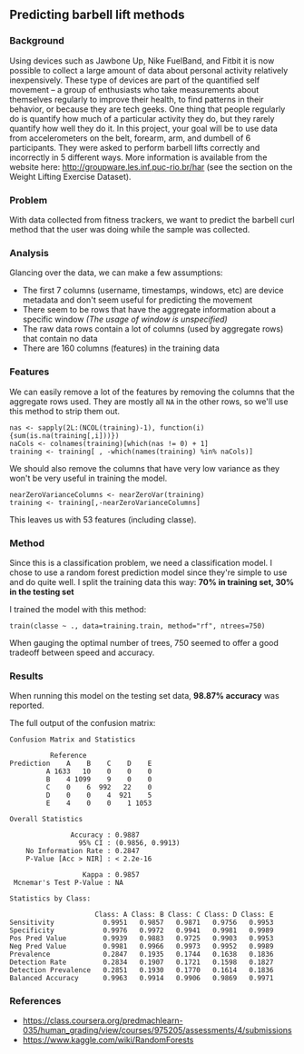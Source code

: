 ## Predicting barbell lift methods

### Background

Using devices such as Jawbone Up, Nike FuelBand, and Fitbit it is now possible to collect a large amount of data about personal activity relatively inexpensively. These type of devices are part of the quantified self movement – a group of enthusiasts who take measurements about themselves regularly to improve their health, to find patterns in their behavior, or because they are tech geeks. One thing that people regularly do is quantify how much of a particular activity they do, but they rarely quantify how well they do it. In this project, your goal will be to use data from accelerometers on the belt, forearm, arm, and dumbell of 6 participants. They were asked to perform barbell lifts correctly and incorrectly in 5 different ways. More information is available from the website here: http://groupware.les.inf.puc-rio.br/har (see the section on the Weight Lifting Exercise Dataset).

### Problem

With data collected from fitness trackers, we want to predict the barbell curl method that the user was doing while the sample was collected.


### Analysis

Glancing over the data, we can make a few assumptions:

- The first 7 columns (username, timestamps, windows, etc) are device metadata and don't seem useful for predicting the movement
- There seem to be rows that have the aggregate information about a specific window *(The usage of window is unspecified)*
- The raw data rows contain a lot of columns (used by aggregate rows) that contain no data
- There are 160 columns (features) in the training data


### Features

We can easily remove a lot of the features by removing the columns that the aggregate rows used. They are mostly all `NA` in the other rows, so we'll use this method to strip them out.

```
nas <- sapply(2L:(NCOL(training)-1), function(i) {sum(is.na(training[,i]))})
naCols <- colnames(training)[which(nas != 0) + 1]
training <- training[ , -which(names(training) %in% naCols)]
```

We should also remove the columns that have very low variance as they won't be very useful in training the model.

```
nearZeroVarianceColumns <- nearZeroVar(training)
training <- training[,-nearZeroVarianceColumns]
```

This leaves us with 53 features (including classe).


### Method

Since this is a classification problem, we need a classification model. I chose to use a random forest prediction model since they're simple to use and do quite well.
I split the training data this way: **70% in training set, 30% in the testing set**

I trained the model with this method:
```
train(classe ~ ., data=training.train, method="rf", ntrees=750)
```

When gauging the optimal number of trees, 750 seemed to offer a good tradeoff between speed and accuracy.


### Results

When running this model on the testing set data, **98.87% accuracy** was reported.

The full output of the confusion matrix:

```
Confusion Matrix and Statistics

          Reference
Prediction    A    B    C    D    E
         A 1633   10    0    0    0
         B    4 1099    9    0    0
         C    0    6  992   22    0
         D    0    0    4  921    5
         E    4    0    0    1 1053

Overall Statistics

               Accuracy : 0.9887
                 95% CI : (0.9856, 0.9913)
    No Information Rate : 0.2847
    P-Value [Acc > NIR] : < 2.2e-16

                  Kappa : 0.9857
 Mcnemar's Test P-Value : NA

Statistics by Class:

                     Class: A Class: B Class: C Class: D Class: E
Sensitivity            0.9951   0.9857   0.9871   0.9756   0.9953
Specificity            0.9976   0.9972   0.9941   0.9981   0.9989
Pos Pred Value         0.9939   0.9883   0.9725   0.9903   0.9953
Neg Pred Value         0.9981   0.9966   0.9973   0.9952   0.9989
Prevalence             0.2847   0.1935   0.1744   0.1638   0.1836
Detection Rate         0.2834   0.1907   0.1721   0.1598   0.1827
Detection Prevalence   0.2851   0.1930   0.1770   0.1614   0.1836
Balanced Accuracy      0.9963   0.9914   0.9906   0.9869   0.9971
```


### References

- https://class.coursera.org/predmachlearn-035/human_grading/view/courses/975205/assessments/4/submissions
- https://www.kaggle.com/wiki/RandomForests
